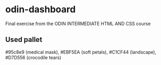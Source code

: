 # odin-dashboard
Final exercise from the ODIN INTERMEDIATE HTML AND CSS course

## Used pallet

#95c8e9 (medical mask), #EBF5EA (soft petals), #C1CF44 (landscape), #D7D556 (crocodile tears)

